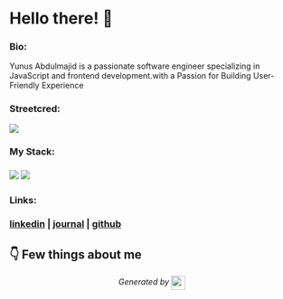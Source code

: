
# Hello there! 👋


### Bio:

Yunus Abdulmajid is a passionate software engineer specializing in JavaScript and frontend development.with a Passion for Building User-Friendly Experience
            

### Streetcred:

<a href="https://www.tublian.com/profile/Yunusabdul38?ss=true"><img src="https://rd3ps1doua.execute-api.us-east-1.amazonaws.com/dev/ft/profile/streetcred/badge/Yunusabdul38?type=without_score"></a>

### My Stack:

### <img src="https://rd3ps1doua.execute-api.us-east-1.amazonaws.com/dev/ft/profile/streetcred/github/tag/JavaScript"/> <img src="https://rd3ps1doua.execute-api.us-east-1.amazonaws.com/dev/ft/profile/streetcred/github/tag/Frontend"/>

### 

### 

### Links:

### <a href="https://www.linkedin.com/in/yunus-abdulmajid-80a644114">linkedin</a> | <a href="https://www.tublian.com/profile/Yunusabdul38">journal</a> | <a href="https://www.github.com/Yunusabdul38">github</a>

## 👇 Few things about me


<div>

            
</div>




<p align="center">
<i>Generated by <a href="https://www.tublian.com/"><img src="https://tublian-newsletter-assets.s3.amazonaws.com/just-logo.png" width="25" style="vertical-align: middle"/></i>
</p>

